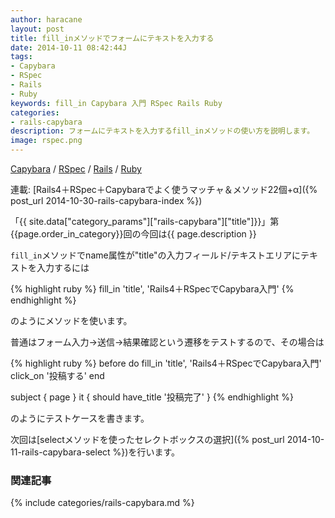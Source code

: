 ```yaml
---
author: haracane
layout: post
title: fill_inメソッドでフォームにテキストを入力する
date: 2014-10-11 08:42:44J
tags:
- Capybara
- RSpec
- Rails
- Ruby
keywords: fill_in Capybara 入門 RSpec Rails Ruby
categories:
- rails-capybara
description: フォームにテキストを入力するfill_inメソッドの使い方を説明します。
image: rspec.png
---
```

<!-- tag_links -->
[Capybara](/tags/capybara/) / [RSpec](/tags/rspec/) / [Rails](/tags/rails/) / [Ruby](/tags/ruby/)

<!-- category_links -->
連載: [Rails4＋RSpec＋Capybaraでよく使うマッチャ＆メソッド22個+α]({% post_url 2014-10-30-rails-capybara-index %})

<!-- content -->
「{{ site.data["category_params"]["rails-capybara"]["title"]}}」第{{page.order_in_category}}回の今回は{{ page.description }}

`fill_in`メソッドでname属性が"title"の入力フィールド/テキストエリアにテキストを入力するには

{% highlight ruby %}
fill_in 'title', 'Rails4＋RSpecでCapybara入門'
{% endhighlight %}

のようにメソッドを使います。

普通はフォーム入力→送信→結果確認という遷移をテストするので、その場合は

{% highlight ruby %}
before do
  fill_in 'title', 'Rails4＋RSpecでCapybara入門'
  click_on '投稿する'
end

subject { page }
it { should have_title '投稿完了' }
{% endhighlight %}

のようにテストケースを書きます。

次回は[selectメソッドを使ったセレクトボックスの選択]({% post_url 2014-10-11-rails-capybara-select %})を行います。

<!-- category_siblings -->
### 関連記事

{% include categories/rails-capybara.md %}
